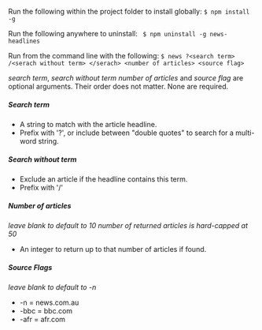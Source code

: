 Run the following within the project folder to install globally:
```$ npm install -g```

Run the following anywhere to uninstall:
``` $ npm uninstall -g news-headlines```

Run from the command line with the following:
```$ news ?<search term> /<serach without term> </serach> <number of articles> <source flag>```

_search term_, _search without term_ _number of articles_ and _source flag_ are optional arguments. Their order does not matter. None are required.

##### Search term
- A string to match with the article headline.
- Prefix with '?', or include between "double quotes" to search for a multi-word string.

##### Search without term
- Exclude an article if the headline contains this term.
- Prefix with '/'

##### Number of articles
_leave blank to default to 10_
_number of returned articles is hard-capped at 50_
- An integer to return up to that number of articles if found.

##### Source Flags
_leave blank to default to -n_
- -n = news.com.au
- -bbc = bbc.com
- -afr = afr.com
